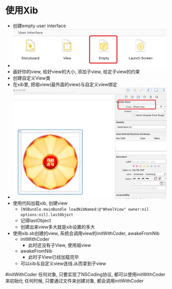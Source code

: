# 使用Xib
* 创建empty user interface
* ![](media/15895343684794.jpg)
* 画好你的view, 给好view的大小, 添加子view, 给定子view的约束
* 创建自定义View类
* 在xib里, 把祖view(最外面的view)与自定义view绑定
* ![](media/15895344924355.jpg)
* 使用代码加载xib, 创建view
    * `[NSBundle.mainBundle loadNibNamed:@"WheelView" owner:nil options:nil].lastObject`
    * 记得lastObject
    * 创建出来view多大就是xib设置的多大
* 使用xib.sb创建的view, 系统会调用view的initWithCoder, awakeFromNib
    * initWithCoder
        * 此时还没有子View, 使用祖view
    * awakeFromNib
        * 此时子View已经加载完毕
    * 可以xib与自定义view连线.从而拿到子view

#initWithCoder
任何对象, 只要实现了NSCoding协议, 都可以使用initWithCoder来初始化
任何时候, 只要通过文件来创建对象, 都会调用initWithCoder    
